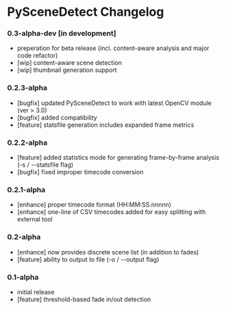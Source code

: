 
PySceneDetect Changelog
==========================================================


### 0.3-alpha-dev [in development]

 * preperation for beta release (incl. content-aware analysis and major code refactor)
 * [wip] content-aware scene detection
 * [wip] thumbnail generation support


### 0.2.3-alpha
 * [bugfix]  updated PySceneDetect to work with latest OpenCV module (ver > 3.0)
 * [bugfix]  added compatibility
 * [feature] statsfile generation includes expanded frame metrics


### 0.2.2-alpha

 * [feature] added statistics mode for generating frame-by-frame analysis (-s / --statsfile flag)
 * [bugfix]  fixed improper timecode conversion


### 0.2.1-alpha

 * [enhance] proper timecode format (HH:MM:SS.nnnnn)
 * [enhance] one-line of CSV timecodes added for easy splitting with external tool


### 0.2-alpha

 * [enhance] now provides discrete scene list (in addition to fades)
 * [feature] ability to output to file (-o / --output flag)


### 0.1-alpha

 * initial release
 * [feature] threshold-based fade in/out detection
